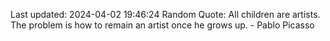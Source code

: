 Last updated: 2024-04-02 19:46:24
Random Quote: All children are artists. The problem is how to remain an artist once he grows up. - Pablo Picasso